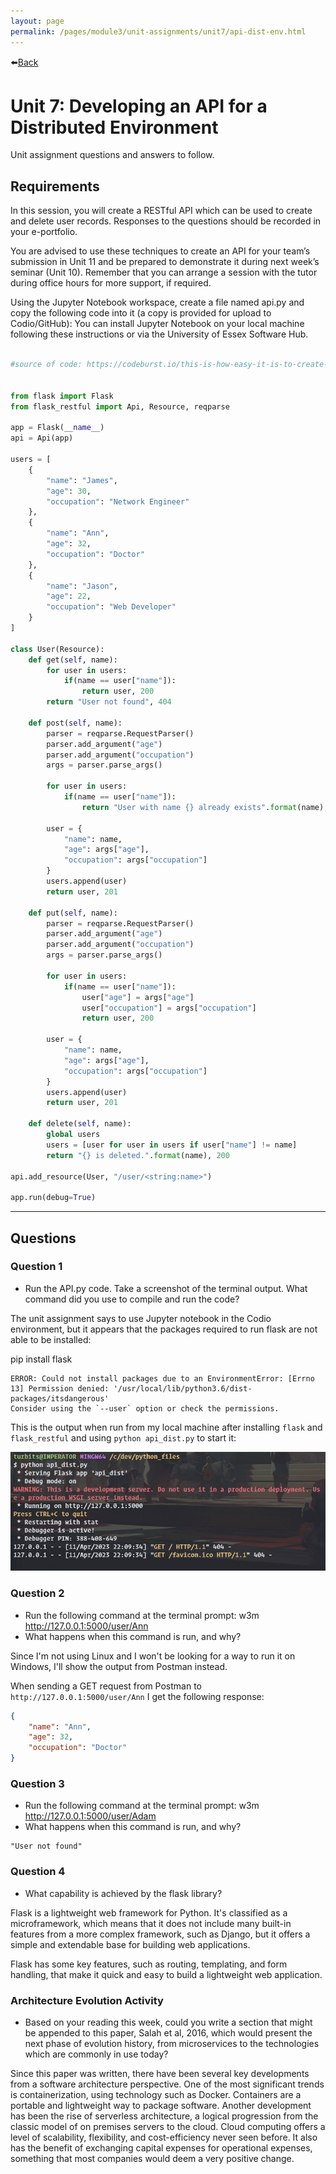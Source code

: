 ```yaml
---
layout: page
permalink: /pages/module3/unit-assignments/unit7/api-dist-env.html
---
```


⬅️[Back](/pages/module3/unit-assignments/unit7/m3u7.html)

# Unit 7: Developing an API for a Distributed Environment

Unit assignment questions and answers to follow.

## Requirements

In this session, you will create a RESTful API which can be used to create and delete user records. Responses to the questions should be recorded in your e-portfolio.

You are advised to use these techniques to create an API for your team’s submission in Unit 11 and be prepared to demonstrate it during next week’s seminar (Unit 10). Remember that you can arrange a session with the tutor during office hours for more support, if required.

Using the Jupyter Notebook workspace, create a file named api.py and copy the following code into it (a copy is provided for upload to Codio/GitHub): You can install Jupyter Notebook on your local machine following these instructions or via the University of Essex Software Hub.

```python

#source of code: https://codeburst.io/this-is-how-easy-it-is-to-create-a-rest-api-8a25122ab1f3


from flask import Flask
from flask_restful import Api, Resource, reqparse
 
app = Flask(__name__)
api = Api(app)
 
users = [
    {
        "name": "James",
        "age": 30,
        "occupation": "Network Engineer"
    },
    {
        "name": "Ann",
        "age": 32,
        "occupation": "Doctor"
    },
    {
        "name": "Jason",
        "age": 22,
        "occupation": "Web Developer"
    }
]
 
class User(Resource):
    def get(self, name):
        for user in users:
            if(name == user["name"]):
                return user, 200
        return "User not found", 404
 
    def post(self, name):
        parser = reqparse.RequestParser()
        parser.add_argument("age")
        parser.add_argument("occupation")
        args = parser.parse_args()
 
        for user in users:
            if(name == user["name"]):
                return "User with name {} already exists".format(name), 400
 
        user = {
            "name": name,
            "age": args["age"],
            "occupation": args["occupation"]
        }
        users.append(user)
        return user, 201
 
    def put(self, name):
        parser = reqparse.RequestParser()
        parser.add_argument("age")
        parser.add_argument("occupation")
        args = parser.parse_args()
 
        for user in users:
            if(name == user["name"]):
                user["age"] = args["age"]
                user["occupation"] = args["occupation"]
                return user, 200
        
        user = {
            "name": name,
            "age": args["age"],
            "occupation": args["occupation"]
        }
        users.append(user)
        return user, 201
 
    def delete(self, name):
        global users
        users = [user for user in users if user["name"] != name]
        return "{} is deleted.".format(name), 200
      
api.add_resource(User, "/user/<string:name>")
 
app.run(debug=True)
```

---

## Questions


### Question 1
- Run the API.py code. Take a screenshot of the terminal output. What command did you use to compile and run the code?

The unit assignment says to use Jupyter notebook in the Codio environment, but it appears that the packages required to run flask are not able to be installed:

pip install flask
```
ERROR: Could not install packages due to an EnvironmentError: [Errno 13] Permission denied: '/usr/local/lib/python3.6/dist-packages/itsdangerous'
Consider using the `--user` option or check the permissions.
```

This is the output when run from my local machine after installing `flask` and `flask_restful` and using `python api_dist.py` to start it:

![](/pages/module3/unit-assignments/unit7/api-dist-out.jpg)


### Question 2
- Run the following command at the terminal prompt: w3m http://127.0.0.1:5000/user/Ann
- What happens when this command is run, and why?

Since I'm not using Linux and I won't be looking for a way to run it on Windows, I'll show the output from Postman instead.

When sending a GET request from Postman to `http://127.0.0.1:5000/user/Ann` I get the following response:

```json
{
    "name": "Ann",
    "age": 32,
    "occupation": "Doctor"
}
```

### Question 3
- Run the following command at the terminal prompt: w3m http://127.0.0.1:5000/user/Adam
- What happens when this command is run, and why?

```
"User not found"
```

### Question 4
- What capability is achieved by the flask library?

Flask is a lightweight web framework for Python. It's classified as a microframework, which means that it does not include many built-in features from a more complex framework, such as Django, but it offers a simple and extendable base for building web applications.

Flask has some key features, such as routing, templating, and form handling, that make it quick and easy to build a lightweight web application.

### Architecture Evolution Activity
- Based on your reading this week, could you write a section that might be appended to this paper, Salah et al, 2016, which would present the next phase of evolution history, from microservices to the technologies which are commonly in use today?

Since this paper was written, there have been several key developments from a software architecture perspective. One of the most significant trends is containerization, using technology such as Docker. Containers are a portable and lightweight way to package software. Another development has been the rise of serverless architecture, a logical progression from the classic model of on premises servers to the cloud. Cloud computing offers a level of scalability, flexibility, and cost-efficiency never seen before. It also has the benefit of exchanging capital expenses for operational expenses, something that most companies would deem a very positive change.
